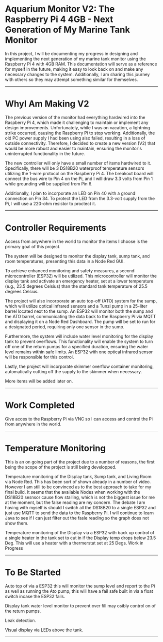 #  Aquarium Monitor V2: The Raspberry Pi 4 4GB - Next Generation of My Marine Tank Monitor

In this project, I will be documenting my progress in designing and implementing the next generation of my marine tank monitor using the Raspberry Pi 4 with 4GB RAM. This documentation will serve as a reference for myself in the future, making it easy to look back on and make any necessary changes to the system. Additionally, I am sharing this journey with others so they may attempt something similar for themselves.

 ------
# WhyI Am Making V2

The previous version of the monitor had everything hardwired into the Raspberry Pi 4, which made it challenging to maintain or implement any design improvements. Unfortunately, while I was on vacation, a lightning strike occurred, causing the Raspberry Pi to stop working. Additionally, the old PC power supply I had been using also failed, resulting in a loss of outside connectivity. Therefore, I decided to create a new version (V2) that would be more robust and easier to maintain, ensuring the monitor's uninterrupted functionality in the future.

The new controller will only have a small number of items hardwired to it. Specifically, there will be 3 DS18B20 waterproof temperature sensors utilizing the 1-wire protocol on the Raspberry Pi 4. The breakout board will connect the bus wire to Pin 4 on the Pi, and I will draw 3.3 volts from Pin 1 while grounding will be supplied from Pin 6.

Additionally, I plan to incorporate an LED on Pin 40 with a ground connection on Pin 34. To protect the LED from the 3.3-volt supply from the Pi, I will use a 220-ohm resistor to proctect it.

 ------

# Controller Requirements

Access from anywhere in the world to monitor the items I choose is the primary goal of this project.

The system will be designed to monitor the display tank, sump tank, and room temperatures, presenting this data in a Node Red GUI.

To achieve enhanced monitoring and safety measures, a second microcontroller (ESP32) will be utilized. This microcontroller will monitor the display tank and activate an emergency heater, set at a lower temperature (e.g., 23.5 degrees Celsius) than the standard tank temperature of 25.5 degrees Celsius.

The project will also incorporate an auto top-off (ATO) system for the sump, which will utilize optical infrared sensors and a Tunzi pump in a 25-liter barrel located next to the sump. An ESP32 will monitor both the sump and the ATO barrel, communicating the data back to the Raspberry Pi via MQTT and displaying it on a Node Red Dashboard. The pump will be set to run for a designated period, requiring only one sensor in the sump.

Furthermore, the system will include water level monitoring for the display tank to prevent overflows. This functionality will enable the system to turn off one of the return pumps for a specified duration, ensuring the water level remains within safe limits. An ESP32 with one optical infrared sensor will be responsible for this control.

Lastly, the project will incorporate skimmer overflow container monitoring, automatically cutting off the supply to the skimmer when necessary.

More items will be added later on.

-----

# Work Completed

Give acces to the Raspberry Pi via VNC so I can access and control the Pi from anywhere in the world.




----

# Temperature Monitoring

This is an on going part of the project due to a number of reasons, the first being the scope of the project is still being developped.

Temperature monitoring of the Display tank, Sump tank, and  Living Room via Node Red. This has been sort of shown already in a number of video. However I am still to be convinced as to the best approach to take for my final build. It seems that the available Nodes when working with the DS18B20 sesnsor cause flow stalling, which is not the biggest issue for me at the moment, but the false reading are my concern. The debate I am having with myself is should I switch all the DS18B20 to a single ESP32 and just use MQTT to send the data to the Raspberry Pi. I will continue to learn Java to see if I can just filter out the fasle reading so the graph does not show them.

Temperature monitoring of the Display via a ESP32 with back up control of a single heater in the tank set to cut in if the Display temp drops below 23.5 Deg. This will use a heater with a thermerstat set at 25 Degs. Work in Progress

----

# To Be Started

Auto top of via a ESP32 this will monitor the sump level and report to the Pi as well as running the Ato pump, this will have a fail safe built in via a float switch incase the ESP32 fails.

Display tank water level monitor to prevent over fill may osibly control on of the return pumps.

Leak detection.

Visual display via LEDs above the tank.

----



